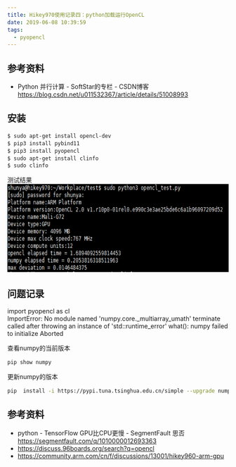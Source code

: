 ```yaml
---
title: Hikey970使用记录四：python加载运行OpenCL
date: 2019-06-08 10:39:59
tags:
  - pyopencl
---
```


## 参考资料


* Python 并行计算 - SoftStar的专栏 - CSDN博客</br>https://blog.csdn.net/u011532367/article/details/51008993


## 安装
``` bash
$ sudo apt-get install opencl-dev
$ pip3 install pybind11
$ pip3 install pyopencl
$ sudo apt-get install clinfo
$ sudo clinfo
```
测试结果
<img src="Hikey970使用记录四：python加载运行OpenCL\001.png" witdh=400 height=200>


## 问题记录
import pyopencl as cl  
ImportError: No module named 'numpy.core._multiarray_umath'
terminate called after throwing an instance of 'std::runtime_error'
  what():  numpy failed to initialize
Aborted

查看numpy的当前版本
``` bash
pip show numpy
```
更新numpy的版本
``` bash
pip  install -i https://pypi.tuna.tsinghua.edu.cn/simple --upgrade numpy
```

## 参考资料
* python - TensorFlow GPU比CPU更慢 - SegmentFault 思否 
https://segmentfault.com/q/1010000012693363
* https://discuss.96boards.org/search?q=opencl
* https://community.arm.com/cn/f/discussions/13001/hikey960-arm-gpu
